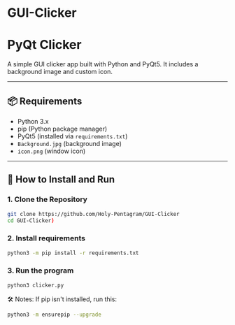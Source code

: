 # GUI-Clicker
# PyQt Clicker

A simple GUI clicker app built with Python and PyQt5. It includes a background image and custom icon.

---

## 📦 Requirements

- Python 3.x
- pip (Python package manager)
- PyQt5 (installed via `requirements.txt`)
- `Background.jpg` (background image)
- `icon.png` (window icon)

---

## 🚀 How to Install and Run

### 1. Clone the Repository

```bash
git clone https://github.com/Holy-Pentagram/GUI-Clicker
cd GUI-Clicker)
```
### 2. Install requirements

```bash
python3 -m pip install -r requirements.txt
```

### 3. Run the program
```bash
python3 clicker.py
```

🛠 Notes:
If pip isn't installed, run this:
```bash
python3 -m ensurepip --upgrade
```
